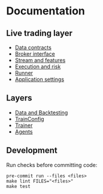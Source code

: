 # Documentation


## Live trading layer

- [Data contracts](live/data-contracts.md)
- [Broker interface](live/broker.md)
- [Stream and features](live/stream-features.md)
- [Execution and risk](live/execution-risk.md)
- [Runner](live/runner.md)
- [Application settings](settings.md)

## Layers

- [Data and Backtesting](data.md)
- [TrainConfig](config.md)
- [Trainer](trainer.md)
- [Agents](agents.md)

## Development

Run checks before committing code:

```
pre-commit run --files <files>
make lint FILES="<files>"
make test
```
